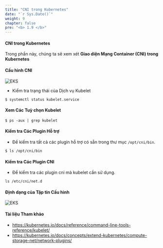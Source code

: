 ```yaml
---
title: "CNI trong Kubernetes"
date: "`r Sys.Date()`"
weight: 9
chapter: false
pre: "<b> 1.9 </b>"
---
```


#### CNI trong Kubernetes

Trong phần này, chúng ta sẽ xem xét **Giao diện Mạng Container (CNI) trong Kubernetes**

#### Cấu hình CNI

![EKS](/EKS-Workshop-6/images/0004/00010.png?featherlight=false&width=90pc)


- Kiểm tra trạng thái của Dịch vụ Kubelet

```shell
$ systemctl status kubelet.service
```

#### Xem Các Tuỳ chọn Kubelet

```shell
$ ps -aux | grep kubelet
```

#### Kiểm tra Các Plugin Hỗ trợ

- Để kiểm tra tất cả các plugin hỗ trợ có sẵn trong thư mục `/opt/cni/bin`.

```shell
$ ls /opt/cni/bin
```

#### Kiểm tra Các Plugin CNI

- Để kiểm tra các plugin cni mà kubelet cần sử dụng.

```shell
ls /etc/cni/net.d
```

#### Định dạng của Tập tin Cấu hình

![EKS](/EKS-Workshop-6/images/0004/00011.png?featherlight=false&width=90pc)


#### Tài liệu Tham khảo

- https://kubernetes.io/docs/reference/command-line-tools-reference/kubelet/
- https://kubernetes.io/docs/concepts/extend-kubernetes/compute-storage-net/network-plugins/